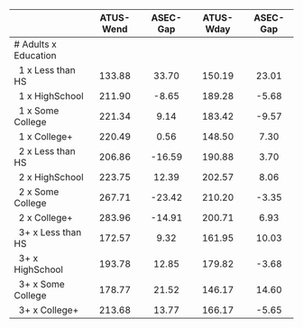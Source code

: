 
|                      |    ATUS-Wend |     ASEC-Gap |    ATUS-Wday |     ASEC-Gap |
| -------------------- | :----------: | :----------: | :----------: | :----------: |
| # Adults x Education |              |              |              |              |
| &nbsp;&nbsp;1 x Less than HS |       133.88 |        33.70 |       150.19 |        23.01 |
| &nbsp;&nbsp;1 x HighSchool |       211.90 |        -8.65 |       189.28 |        -5.68 |
| &nbsp;&nbsp;1 x Some College |       221.34 |         9.14 |       183.42 |        -9.57 |
| &nbsp;&nbsp;1 x College+ |       220.49 |         0.56 |       148.50 |         7.30 |
| &nbsp;&nbsp;2 x Less than HS |       206.86 |       -16.59 |       190.88 |         3.70 |
| &nbsp;&nbsp;2 x HighSchool |       223.75 |        12.39 |       202.57 |         8.06 |
| &nbsp;&nbsp;2 x Some College |       267.71 |       -23.42 |       210.20 |        -3.35 |
| &nbsp;&nbsp;2 x College+ |       283.96 |       -14.91 |       200.71 |         6.93 |
| &nbsp;&nbsp;3+ x Less than HS |       172.57 |         9.32 |       161.95 |        10.03 |
| &nbsp;&nbsp;3+ x HighSchool |       193.78 |        12.85 |       179.82 |        -3.68 |
| &nbsp;&nbsp;3+ x Some College |       178.77 |        21.52 |       146.17 |        14.60 |
| &nbsp;&nbsp;3+ x College+ |       213.68 |        13.77 |       166.17 |        -5.65 |


